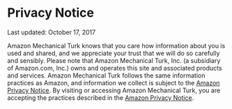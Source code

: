 Privacy Notice
==============

Last updated: October 17, 2017

Amazon Mechanical Turk knows that you care how information about you is used and shared, and we appreciate your trust that we will do so carefully and sensibly. Please note that Amazon Mechanical Turk, Inc. (a subsidiary of Amazon.com, Inc.) owns and operates this site and associated products and services. Amazon Mechanical Turk follows the same information practices as Amazon, and information we collect is subject to the [Amazon Privacy Notice](https://www.amazon.com/gp/help/customer/display.html/ref=footer_privacy?ie=UTF8&nodeId=468496). By visiting or accessing Amazon Mechanical Turk, you are accepting the practices described in the [Amazon Privacy Notice](https://www.amazon.com/gp/help/customer/display.html/ref=footer_privacy?ie=UTF8&nodeId=468496).